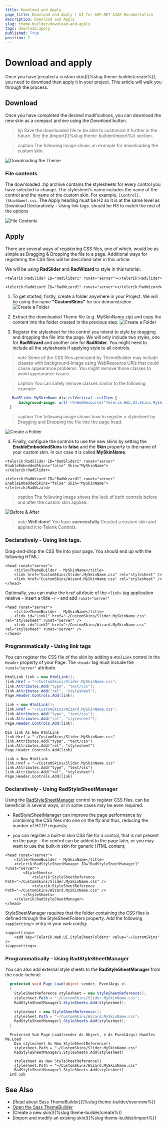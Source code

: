 ```yaml
---
title: Download and Apply
page_title: Download and Apply | UI for ASP.NET AJAX Documentation
description: Download and Apply
slug: theme-builder/download-and-apply
tags: download,apply
published: True
position: 2
---
```


# Download and apply
Once you have [created a custom skin]({%slug theme-builder/create%}), you need to download then apply it in your project. This article will walk you through the process.

## Download

Once you have completed the desired modifications, you can download the new skin as a compact archive using the *Download* button.

>tip Save the downloaded file to be able to customize it further in the future. See the [Import]({%slug theme-builder/import%}) section.

>caption The following image shows an example for downloading the custom skin.

![Downloading the Theme](images/theme-builder-download-and-apply-download.gif)


### File contents

The downloaded .zip archive contains the stylesheets for every control you have selected to change. The stylesheet's name includes the name of the control and the name of the custom skin. For example, `[Control].[SkinName].css`.
The Apply heading must be H2 so it is at the same level as Download
Declaratively - Using link tags. should be H3 to match the rest of the options



![File Contents](images/theme-builder-download-and-apply-file-contents.png)


## Apply

There are several ways of registering CSS files, one of which, would be as simple as Dragging & Dropping the file to a page. Additional ways for registering the CSS files will be described later in this article.

We will be using **RadSlider** and **RadWizard** to style in this tutorial.

````ASP.NET
<telerik:RadSlider ID="RadSlider1" runat="server"></telerik:RadSlider>

<telerik:RadWizard ID="RadWizard1" runat="server"></telerik:RadWizard>
````

1. To get started, firstly, create a folder anywhere in your Project. We will be using the name **"CustomSkins"** for our demonstration.
![Create a Folder](images/theme-builder-download-and-apply-create-folder.png)

2. Extract the downloaded Theme file (e.g. MySkinName.zip) and copy the content into the folder created in the previous step.
![Create a Folder](images/theme-builder-download-and-apply-extract-content.png)

3. Register the stylesheet for the control you intend to style by dragging and dropping the file into the page. We will only include two styles, one for **RadWizard** and another one for **RadSlider**. You might need to include all the stylesheets if applying style to all controls.

  >note Some of the CSS files generated by ThemeBuilder may include classes with background-image using WebResource URIs that could cause appearance problems. You might remove those classes to avoid appearance issues.

  >caption You can safely remove classes similar to the following example:

  ````CSS
    .RadSlider_MySkinName div.rslVertical .rslItem {
        background-image: url('<%=WebResource("Telerik.Web.UI.Skins.MySkinName.Slider.ItemVerticalBgr.png")%>');
    }
  ````

  >caption The following image shows how to register a stylesheet by Dragging and Dropping the file into the page head.

  ![Create a Folder](images/theme-builder-download-and-apply-drag-and-drop.gif)

4. Finally, configure the controls to use the new skins by setting the **EnableEmbeddedSkins** to **false** and the **Skin** property to the name of your custom skin. In our case it is called **MySkinName**.

  ````ASP.NET
  <telerik:RadSlider ID="RadSlider1" runat="server" EnableEmbeddedSkins="false" Skin="MySkinName">
  </telerik:RadSlider>

  <telerik:RadWizard ID="RadWizard1" runat="server" EnableEmbeddedSkins="false" Skin="MySkinName">
  </telerik:RadWizard>
  ````

  >caption The following image shows the look of both controls before and after the custom skin applied.

  ![Before & After](images/theme-builder-download-and-apply-beforeafter.png)


  >note **Well done!** You have **successfully** Created a custom skin and applied it to Telerik Controls.

### Declaratively - Using link tags.

Drag-and-drop the CSS file into your page. You should end up with the following HTML:

````ASP.NET
<head runat="server">
    <title>ThemeBuilder - MySkinName</title>
    <link href="CustomSkins/Slider.MySkinName.css" rel="stylesheet" />
    <link href="CustomSkins/Wizard.MySkinName.css" rel="stylesheet" />
</head>
````

Optionally, you can make the `href` attribute of the `<link>` tag application relative - insert a tilde `~/` - and add `runat="server"`

````ASP.NET
<head runat="server">
    <title>ThemeBuilder - MySkinName</title>
    <link id="Link1" href="~/CustomSkins/Slider.MySkinName.css" rel="stylesheet" runat="server" />
    <link id="Link2" href="~/CustomSkins/Wizard.MySkinName.css" rel="stylesheet" runat="server" />
</head>
````

### Programmatically - Using link tags

You can register the CSS file of the skin by adding a `HtmlLink` control in the `Header` property of your Page. The `<head>` tag must include the `runat="server"` attribute.

````C#
HtmlLink link = new HtmlLink();
link.Href = "~/CustomSkins/Slider.MySkinName.css";
link.Attributes.Add("type", "text/css");
link.Attributes.Add("rel", "stylesheet");
Page.Header.Controls.Add(link);

link = new HtmlLink();
link.Href = "~/CustomSkins/Wizard.MySkinName.css";
link.Attributes.Add("type", "text/css");
link.Attributes.Add("rel", "stylesheet");
Page.Header.Controls.Add(link);
````
````VB
Dim link As New HtmlLink
link.Href = "~/CustomSkins/Slider.MySkinName.css"
link.Attributes.Add("type", "text/css")
link.Attributes.Add("rel", "stylesheet")
Page.Header.Controls.Add(link)

link = New HtmlLink
link.Href = "~/CustomSkins/Slider.MySkinName.css"
link.Attributes.Add("type", "text/css")
link.Attributes.Add("rel", "stylesheet")
Page.Header.Controls.Add(link)
````

### Declaratively - Using RadStyleSheetManager

Using the [RadStyleSheetManager](https://www.telerik.com/help/aspnet-ajax/radstylesheetmanager.html) control to register CSS files, can be beneficial in several ways, or in some cases may be even required:

* RadStyleSheetManager can improve the page performance by combining the CSS files into one on the fly and thus, reducing the number of HTTP requests;

* you can register a built-in skin CSS file for a control, that is not present on the page - the control can be added to the page later, or you may want to use the built-in skin for generic HTML content;

````ASP.NET
<head runat="server">
    <title>ThemeBuilder - MySkinName</title>
    <telerik:RadStyleSheetManager ID="RadStyleSheetManager1" runat="server">
        <StyleSheets>
            <telerik:StyleSheetReference Path="~/CustomSkins/Slider.MySkinName.css" />
            <telerik:StyleSheetReference Path="~/CustomSkins/Wizard.MySkinName.css" />
        </StyleSheets>
    </telerik:RadStyleSheetManager>
</head>
````

StyleSheetManager requires that the folder containing the CSS files is defined through the StyleSheetFolders property. Add the following `<appSetting/>` entry in your *web.config*:

````ASPNET
<appsettings>   
    <add key="Telerik.Web.UI.StyleSheetFolders" value="~/CustomSkins" />
</appsettings>
````

### Programmatically - Using RadStyleSheetManager
You can also add external style sheets to the **RadStyleSheetManager** from the code-behind:

````C#
  protected void Page_Load(object sender, EventArgs e)
  {
    StyleSheetReference stylesheet = new StyleSheetReference();
    stylesheet.Path = "~/CustomSkins/Slider.MySkinName.css";
    RadStyleSheetManager1.StyleSheets.Add(stylesheet);

    stylesheet = new StyleSheetReference();
    stylesheet.Path = "~/CustomSkins/Wizard.MySkinName.css";
    RadStyleSheetManager1.StyleSheets.Add(stylesheet);
  }
````
````VB
  Protected Sub Page_Load(sender As Object, e As EventArgs) Handles Me.Load
    Dim stylesheet As New StyleSheetReference()
    stylesheet.Path = "~/CustomSkins/Slider.MySkinName.css"
    RadStyleSheetManager1.StyleSheets.Add(stylesheet)

    stylesheet As New StyleSheetReference()
    stylesheet.Path = "~/CustomSkins/Wizard.MySkinName.css"
    RadStyleSheetManager1.StyleSheets.Add(stylesheet)
  End Sub
````

## See Also
  * [Read about Sass ThemeBuilder]({%slug theme-builder/overview%})
  * [Open the Sass ThemeBuilder](https://themebuilder.telerik.com/aspnet-ajax)
  * [Create a new skin]({%slug theme-builder/create%})
  * [Import and modify an existing skin]({%slug theme-builder/import%})
